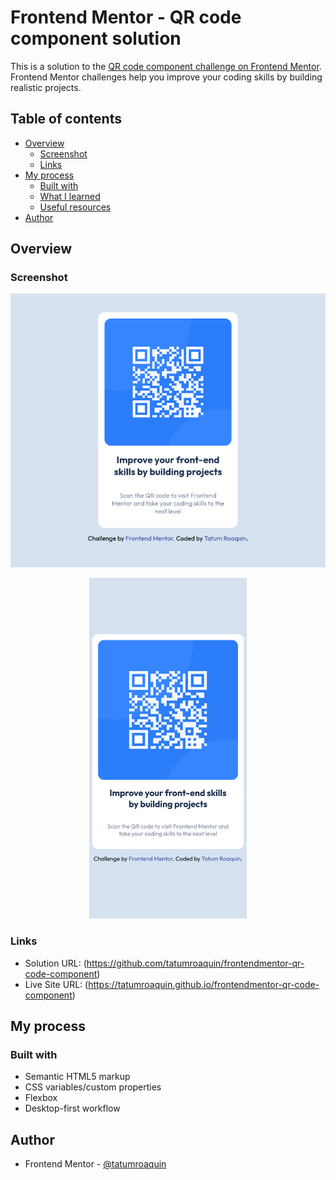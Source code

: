# Frontend Mentor - QR code component solution

This is a solution to the [QR code component challenge on Frontend Mentor](https://www.frontendmentor.io/challenges/qr-code-component-iux_sIO_H). Frontend Mentor challenges help you improve your coding skills by building realistic projects. 

## Table of contents

- [Overview](#overview)
  - [Screenshot](#screenshot)
  - [Links](#links)
- [My process](#my-process)
  - [Built with](#built-with)
  - [What I learned](#what-i-learned)
  - [Useful resources](#useful-resources)
- [Author](#author)

## Overview

### Screenshot

![](./screenshots/desktop.png)

<div align="center">
    <img width="50%" src="./screenshots/mobile.png" alt="qr code component mobile screenshot">
</div>

### Links

- Solution URL: (https://github.com/tatumroaquin/frontendmentor-qr-code-component)
- Live Site URL: (https://tatumroaquin.github.io/frontendmentor-qr-code-component)

## My process

### Built with

- Semantic HTML5 markup
- CSS variables/custom properties
- Flexbox
- Desktop-first workflow

## Author

- Frontend Mentor - [@tatumroaquin](https://www.frontendmentor.io/profile/tatumroaquin)
